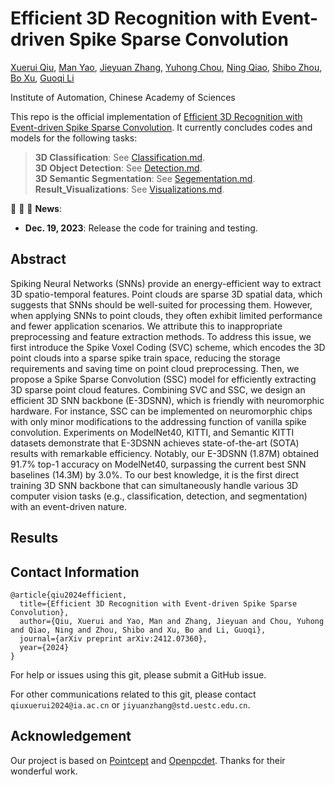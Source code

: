# Efficient 3D Recognition with Event-driven Spike Sparse Convolution

[Xuerui Qiu](https://scholar.google.com/citations?user=bMwW4e8AAAAJ&hl=zh-CN), [Man Yao](https://scholar.google.com/citations?user=eE4vvp0AAAAJ), [Jieyuan Zhang](https://scholar.google.com/citations?user=c8Qww6YAAAAJ&hl=zh-CN&oi=sra), [Yuhong Chou](https://scholar.google.com/citations?user=8CpWM4cAAAAJ&hl=zh-CN&oi=ao), [Ning Qiao](), [Shibo Zhou](), [Bo Xu](), [Guoqi Li](https://scholar.google.com/citations?user=qCfE--MAAAAJ&)

Institute of Automation, Chinese Academy of Sciences

This repo is the official implementation of [ Efficient 3D Recognition with Event-driven Spike Sparse Convolution](https://arxiv.org/abs/2412.07360). It currently concludes codes and models for the following tasks:

> **3D Classification**: See [Classification.md](/classify_seg/readme.md).\
> **3D Object Detection**: See [Detection.md](SDT_V3/Detection/Readme.md).\
> **3D Semantic Segmentation**: See [Segementation.md](/classify_seg/readme.md). \
> **Result_Visualizations**:  See [Visualizations.md](/Result_Visualizations/README.md).


:rocket:  :rocket:  :rocket: **News**:

- **Dec. 19, 2023**: Release the code for training and testing.

## Abstract
Spiking Neural Networks (SNNs) provide an energy-efficient way to extract 3D spatio-temporal features. Point clouds are sparse 3D spatial data, which suggests that SNNs should be well-suited for processing them. However, when applying SNNs to point clouds, they often exhibit limited performance and fewer application scenarios. We attribute this to inappropriate preprocessing and feature extraction methods. To address this issue, we first introduce the Spike Voxel Coding (SVC) scheme, which encodes the 3D point clouds into a sparse spike train space, reducing the storage requirements and saving time on point cloud preprocessing. Then, we propose a Spike Sparse Convolution (SSC) model for efficiently extracting 3D sparse point cloud features. Combining SVC and SSC, we design an efficient 3D SNN backbone (E-3DSNN), which is friendly with neuromorphic hardware. For instance, SSC can be implemented on neuromorphic chips with only minor modifications to the addressing function of vanilla spike convolution. Experiments on ModelNet40, KITTI, and Semantic KITTI datasets demonstrate that E-3DSNN achieves state-of-the-art (SOTA) results with remarkable efficiency. Notably, our E-3DSNN (1.87M) obtained 91.7\% top-1 accuracy on ModelNet40, surpassing the current best SNN baselines (14.3M) by 3.0\%. To our best knowledge, it is the first direct training 3D SNN backbone that can simultaneously handle various 3D computer vision tasks (e.g., classification, detection, and segmentation) with an event-driven nature.

## Results



## Contact Information

```
@article{qiu2024efficient,
  title={Efficient 3D Recognition with Event-driven Spike Sparse Convolution},
  author={Qiu, Xuerui and Yao, Man and Zhang, Jieyuan and Chou, Yuhong and Qiao, Ning and Zhou, Shibo and Xu, Bo and Li, Guoqi},
  journal={arXiv preprint arXiv:2412.07360},
  year={2024}
}
```

For help or issues using this git, please submit a GitHub issue.

For other communications related to this git, please contact `qiuxuerui2024@ia.ac.cn` or `jiyuanzhang@std.uestc.edu.cn`.

## Acknowledgement
Our project is based on [Pointcept](https://github.com/Pointcept/Pointcept) and [Openpcdet](https://github.com/open-mmlab/OpenPCDet). Thanks for their wonderful work.
